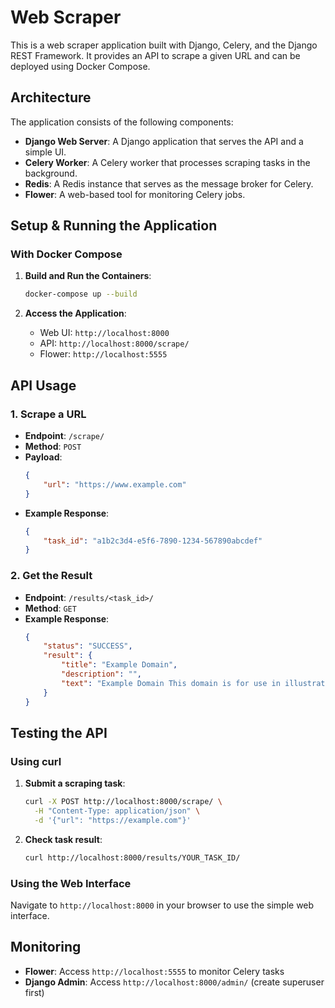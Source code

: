 # Web Scraper

This is a web scraper application built with Django, Celery, and the Django REST Framework. It provides an API to scrape a given URL and can be deployed using Docker Compose.

## Architecture

The application consists of the following components:

-   **Django Web Server**: A Django application that serves the API and a simple UI.
-   **Celery Worker**: A Celery worker that processes scraping tasks in the background.
-   **Redis**: A Redis instance that serves as the message broker for Celery.
-   **Flower**: A web-based tool for monitoring Celery jobs.

## Setup & Running the Application

### With Docker Compose

1.  **Build and Run the Containers**:
    ```bash
    docker-compose up --build
    ```

2.  **Access the Application**:
    -   Web UI: `http://localhost:8000`
    -   API: `http://localhost:8000/scrape/`
    -   Flower: `http://localhost:5555`

## API Usage

### 1. Scrape a URL

-   **Endpoint**: `/scrape/`
-   **Method**: `POST`
-   **Payload**:
    ```json
    {
        "url": "https://www.example.com"
    }
    ```
-   **Example Response**:
    ```json
    {
        "task_id": "a1b2c3d4-e5f6-7890-1234-567890abcdef"
    }
    ```

### 2. Get the Result

-   **Endpoint**: `/results/<task_id>/`
-   **Method**: `GET`
-   **Example Response**:
    ```json
    {
        "status": "SUCCESS",
        "result": {
            "title": "Example Domain",
            "description": "",
            "text": "Example Domain This domain is for use in illustrative examples in documents..."
        }
    }
    ```

## Testing the API

### Using curl

1. **Submit a scraping task**:
   ```bash
   curl -X POST http://localhost:8000/scrape/ \
     -H "Content-Type: application/json" \
     -d '{"url": "https://example.com"}'
   ```

2. **Check task result**:
   ```bash
   curl http://localhost:8000/results/YOUR_TASK_ID/
   ```

### Using the Web Interface

Navigate to `http://localhost:8000` in your browser to use the simple web interface.

## Monitoring

- **Flower**: Access `http://localhost:5555` to monitor Celery tasks
- **Django Admin**: Access `http://localhost:8000/admin/` (create superuser first)

